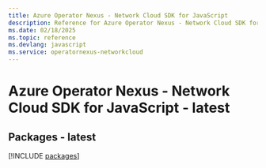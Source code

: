 ```yaml
---
title: Azure Operator Nexus - Network Cloud SDK for JavaScript
description: Reference for Azure Operator Nexus - Network Cloud SDK for JavaScript
ms.date: 02/18/2025
ms.topic: reference
ms.devlang: javascript
ms.service: operatornexus-networkcloud
---
```

# Azure Operator Nexus - Network Cloud SDK for JavaScript - latest
## Packages - latest
[!INCLUDE [packages](operator-nexus---network-cloud-index.md)]